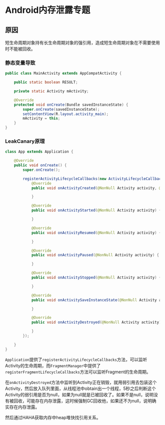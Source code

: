 # Android内存泄露专题


## 原因

短生命周期对象持有长生命周期对象的强引用，造成短生命周期对象在不需要使用时不能被回收。

### 静态变量导致

```java
public class MainActivity extends AppCompatActivity {

    public static boolean RESULT;

    private static Activity mActivity;

    @Override
    protected void onCreate(Bundle savedInstanceState) {
        super.onCreate(savedInstanceState);
        setContentView(R.layout.activity_main);
        mActivity = this;
    }
}
```

### LeakCanary原理

```java
class App extends Application {

    @Override
    public void onCreate() {
        super.onCreate();

        registerActivityLifecycleCallbacks(new ActivityLifecycleCallbacks() {
            @Override
            public void onActivityCreated(@NonNull Activity activity, @Nullable Bundle savedInstanceState) {

            }

            @Override
            public void onActivityStarted(@NonNull Activity activity) {

            }

            @Override
            public void onActivityResumed(@NonNull Activity activity) {

            }

            @Override
            public void onActivityPaused(@NonNull Activity activity) {

            }

            @Override
            public void onActivityStopped(@NonNull Activity activity) {

            }

            @Override
            public void onActivitySaveInstanceState(@NonNull Activity activity, @NonNull Bundle outState) {

            }

            @Override
            public void onActivityDestroyed(@NonNull Activity activity) {

            }
        });

    }
}
```

`Application`提供了`registerActivityLifecycleCallbacks`方法，可以监听Activity的生命周期，而`FragmentManager`中提供了`registerFragmentLifecycleCallbacks`方法可以监听Fragment的生命周期。

在`onActivityDestroyed`方法中监听到Activity正在销毁，就用弱引用去包装这个Activity，然后放入队列里面，从线程池中obtain出一个线程，5秒之后判断这个Activity的弱引用是否为null，如果为null就是已被回收了。如果不是null，说明没有被回收，可能存在内存泄露，这时候强制GC回收他，如果还不为null，说明确实存在内存泄露。

然后通过HAHA获取内存中heap堆快找引用关系。

